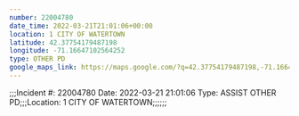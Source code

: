 ```yaml
---
number: 22004780
date_time: 2022-03-21T21:01:06+00:00
location: 1 CITY OF WATERTOWN
latitude: 42.37754179487198
longitude: -71.16647102564252
type: OTHER PD
google_maps_link: https://maps.google.com/?q=42.37754179487198,-71.16647102564252
---
```


;;;Incident #: 22004780  Date: 2022-03-21 21:01:06  Type: ASSIST OTHER PD;;;Location: 1 CITY OF WATERTOWN;;;;;;
